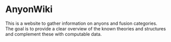 # AnyonWiki
This is a website to gather information on anyons and fusion categories. The goal is to provide a clear overview of the known theories and structures and complement these with computable data. 
